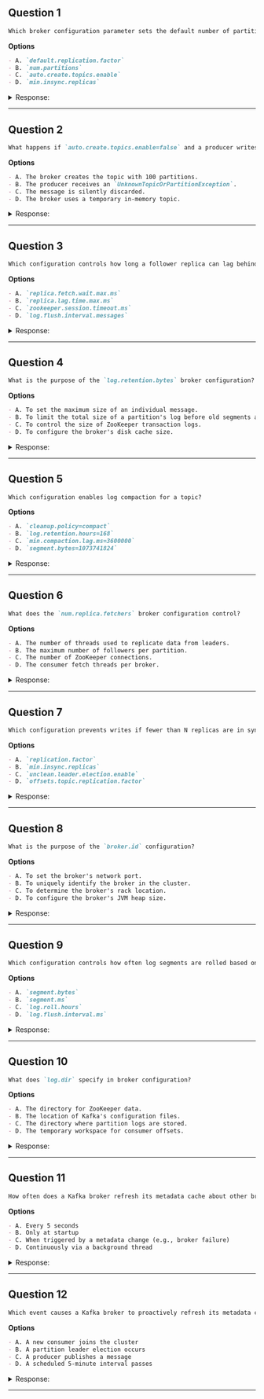 ## Question 1

```markdown
Which broker configuration parameter sets the default number of partitions for auto-created topics?
```

**Options**
```markdown
- A. `default.replication.factor`
- B. `num.partitions`
- C. `auto.create.topics.enable`
- D. `min.insync.replicas`
```

<details><summary>Response:</summary>

**Answer:** B

**Explanation:**

```markdown
- A. Incorrect. This sets the default replication factor, not partition count.
- B. Correct. `num.partitions` defines the default partition count for auto-created topics.
- C. Incorrect. This enables/disables auto-creation but doesn't control partition count.
- D. Incorrect. This relates to replication safety, not partition defaults.
```

</details>

---

## Question 2

```markdown
What happens if `auto.create.topics.enable=false` and a producer writes to a non-existent topic?
```

**Options**
```markdown
- A. The broker creates the topic with 100 partitions.
- B. The producer receives an `UnknownTopicOrPartitionException`.
- C. The message is silently discarded.
- D. The broker uses a temporary in-memory topic.
```

<details><summary>Response:</summary>

**Answer:** B

**Explanation:**

```markdown
- A. Incorrect. The topic will not be created at all.
- B. Correct. The producer will fail with `UnknownTopicOrPartitionException`.
- C. Incorrect. Kafka does not silently discard messages in this scenario.
- D. Incorrect. Kafka does not use temporary in-memory topics.
```

</details>

---

## Question 3

```markdown
Which configuration controls how long a follower replica can lag behind the leader before being removed from ISR?
```

**Options**
```markdown
- A. `replica.fetch.wait.max.ms`
- B. `replica.lag.time.max.ms`
- C. `zookeeper.session.timeout.ms`
- D. `log.flush.interval.messages`
```

<details><summary>Response:</summary>

**Answer:** B

**Explanation:**

```markdown
- A. Incorrect. This controls how long a replica waits for new data, not ISR membership.
- B. Correct. `replica.lag.time.max.ms` defines the maximum allowed lag before removal from ISR.
- C. Incorrect. This is a ZooKeeper session timeout setting.
- D. Incorrect. This controls disk flushes, not replication.
```

</details>

---

## Question 4

```markdown
What is the purpose of the `log.retention.bytes` broker configuration?
```

**Options**
```markdown
- A. To set the maximum size of an individual message.
- B. To limit the total size of a partition's log before old segments are deleted.
- C. To control the size of ZooKeeper transaction logs.
- D. To configure the broker's disk cache size.
```

<details><summary>Response:</summary>

**Answer:** B

**Explanation:**

```markdown
- A. Incorrect. Message size limits are controlled by `message.max.bytes`.
- B. Correct. This sets size-based retention for partition logs.
- C. Incorrect. This does not affect ZooKeeper.
- D. Incorrect. This is unrelated to disk caching.
```

</details>

---

## Question 5

```markdown
Which configuration enables log compaction for a topic?
```

**Options**
```markdown
- A. `cleanup.policy=compact`
- B. `log.retention.hours=168`
- C. `min.compaction.lag.ms=3600000`
- D. `segment.bytes=1073741824`
```

<details><summary>Response:</summary>

**Answer:** A

**Explanation:**

```markdown
- A. Correct. `cleanup.policy=compact` enables log compaction.
- B. Incorrect. This sets time-based retention, not compaction.
- C. Incorrect. This sets a delay before compaction but doesn't enable it.
- D. Incorrect. This controls segment file size, not compaction.
```

</details>

---

## Question 6

```markdown
What does the `num.replica.fetchers` broker configuration control?
```

**Options**
```markdown
- A. The number of threads used to replicate data from leaders.
- B. The maximum number of followers per partition.
- C. The number of ZooKeeper connections.
- D. The consumer fetch threads per broker.
```

<details><summary>Response:</summary>

**Answer:** A

**Explanation:**

```markdown
- A. Correct. This sets the number of threads pulling data from leaders.
- B. Incorrect. This is controlled by `replication.factor`, not fetch threads.
- C. Incorrect. This is unrelated to ZooKeeper connections.
- D. Incorrect. This is a broker-side setting, not consumer-side.
```

</details>

---

## Question 7

```markdown
Which configuration prevents writes if fewer than N replicas are in sync?
```

**Options**
```markdown
- A. `replication.factor`
- B. `min.insync.replicas`
- C. `unclean.leader.election.enable`
- D. `offsets.topic.replication.factor`
```

<details><summary>Response:</summary>

**Answer:** B

**Explanation:**

```markdown
- A. Incorrect. This sets total replicas, not the minimum in-sync requirement.
- B. Correct. `min.insync.replicas` defines the minimum ISR count for writes.
- C. Incorrect. This controls leader election behavior, not write acceptance.
- D. Incorrect. This is specific to the offsets topic.
```

</details>

---

## Question 8

```markdown
What is the purpose of the `broker.id` configuration?
```

**Options**
```markdown
- A. To set the broker's network port.
- B. To uniquely identify the broker in the cluster.
- C. To determine the broker's rack location.
- D. To configure the broker's JVM heap size.
```

<details><summary>Response:</summary>

**Answer:** B

**Explanation:**

```markdown
- A. Incorrect. The port is set by `listeners`, not broker.id.
- B. Correct. Each broker must have a unique integer ID.
- C. Incorrect. Rack awareness uses `broker.rack`, not broker.id.
- D. Incorrect. This is unrelated to JVM configuration.
```

</details>

---

## Question 9

```markdown
Which configuration controls how often log segments are rolled based on time?
```

**Options**
```markdown
- A. `segment.bytes`
- B. `segment.ms`
- C. `log.roll.hours`
- D. `log.flush.interval.ms`
```

<details><summary>Response:</summary>

**Answer:** B

**Explanation:**

```markdown
- A. Incorrect. This controls size-based rolling, not time-based.
- B. Correct. `segment.ms` defines the maximum time before rolling a new segment.
- C. Incorrect. Deprecated alias for `segment.ms`.
- D. Incorrect. This controls disk flushes, not segment rolling.
```

</details>

---

## Question 10

```markdown
What does `log.dir` specify in broker configuration?
```

**Options**
```markdown
- A. The directory for ZooKeeper data.
- B. The location of Kafka's configuration files.
- C. The directory where partition logs are stored.
- D. The temporary workspace for consumer offsets.
```

<details><summary>Response:</summary>

**Answer:** C

**Explanation:**

```markdown
- A. Incorrect. This is unrelated to ZooKeeper.
- B. Incorrect. Configuration files are typically in `/etc/kafka`.
- C. Correct. This defines where partition log segments are stored.
- D. Incorrect. Offsets are stored in a special topic or ZooKeeper.
```

</details>

---

## Question 11
```markdown
How often does a Kafka broker refresh its metadata cache about other brokers and partitions?  
```

**Options**
```markdown
- A. Every 5 seconds  
- B. Only at startup  
- C. When triggered by a metadata change (e.g., broker failure)  
- D. Continuously via a background thread  
```

<details><summary>Response:</summary>  

**Answer:** C

**Explanation:**
```markdown
- C. Correct — Brokers update metadata cache dynamically upon changes (e.g., broker down, topic creation).  
- A/B/D. Incorrect — No fixed intervals; updates are event-driven.  
```  
</details>  

---

## Question 12

```markdown
Which event causes a Kafka broker to proactively refresh its metadata cache?
```

**Options**

```markdown
- A. A new consumer joins the cluster
- B. A partition leader election occurs
- C. A producer publishes a message
- D. A scheduled 5-minute interval passes
```

<details><summary>Response:</summary>

**Answer:** B

**Explanation:**

```markdown
- B. Correct — Leader elections trigger metadata updates to reflect new partition leadership.
- A/C/D. Incorrect — Consumer/producer actions and fixed intervals do not trigger refreshes.
```

</details>

---

